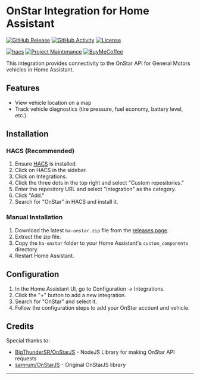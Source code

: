 # OnStar Integration for Home Assistant

[![GitHub Release][releases-shield]][releases]
[![GitHub Activity][commits-shield]][commits]
[![License][license-shield]](LICENSE)

[![hacs][hacsbadge]][hacs]
[![Project Maintenance][maintenance-shield]][user_profile]
[![BuyMeCoffee][buymecoffeebadge]][buymecoffee]

This integration provides connectivity to the OnStar API for General Motors vehicles in Home Assistant.

## Features

- View vehicle location on a map
- Track vehicle diagnostics (tire pressure, fuel economy, battery level, etc.)

## Installation

### HACS (Recommended)

1. Ensure [HACS](https://hacs.xyz/) is installed.
2. Click on HACS in the sidebar.
3. Click on Integrations.
4. Click the three dots in the top right and select "Custom repositories."
5. Enter the repository URL and select "Integration" as the category.
6. Click "Add."
7. Search for "OnStar" in HACS and install it.

### Manual Installation

1. Download the latest `ha-onstar.zip` file from the [releases page][releases].
2. Extract the zip file.
3. Copy the `ha-onstar` folder to your Home Assistant's `custom_components` directory.
4. Restart Home Assistant.

## Configuration

1. In the Home Assistant UI, go to Configuration -> Integrations.
2. Click the "+" button to add a new integration.
3. Search for "OnStar" and select it.
4. Follow the configuration steps to add your OnStar account and vehicle.


## Credits


Special thanks to:
- [BigThunderSR/OnStarJS](https://github.com/BigThunderSR/OnStarJS) - NodeJS Library for making OnStar API requests
- [samrum/OnStarJS](https://github.com/samrum/OnStarJS) - Original OnStarJS library

---

[releases]: https://github.com/leboff/ha-pyonstar/releases
[releases-shield]: https://img.shields.io/github/release/leboff/ha-pyonstar.svg?style=for-the-badge
[commits]: https://github.com/leboff/ha-pyonstar/commits/main
[commits-shield]: https://img.shields.io/github/commit-activity/y/leboff/ha-pyonstar.svg?style=for-the-badge
[license-shield]: https://img.shields.io/github/license/leboff/ha-pyonstar.svg?style=for-the-badge
[maintenance-shield]: https://img.shields.io/badge/maintainer-@leboff-blue.svg?style=for-the-badge
[user_profile]: https://github.com/leboff
[hacs]: https://github.com/custom-components/hacs
[hacsbadge]: https://img.shields.io/badge/HACS-Custom-orange.svg?style=for-the-badge
[buymecoffee]: https://www.buymeacoffee.com/leboff
[buymecoffeebadge]: https://img.shields.io/badge/buy%20me%20a%20coffee-donate-yellow.svg?style=for-the-badge